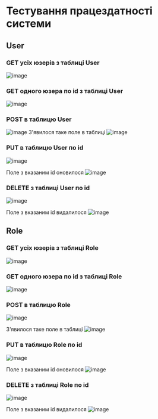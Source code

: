 # Тестування працездатності системи

## User

### GET усіх юзерів з таблиці User
![image](https://github.com/user-attachments/assets/a515585b-6efb-444d-a6a3-941c52f49106)

### GET одного юзера по id з таблиці User
![image](https://github.com/user-attachments/assets/8a7cfd25-b398-4d7e-b982-419994dab3a7)

### POST в таблицю User
![image](https://github.com/user-attachments/assets/3b0332d9-2b44-42ff-ac9c-ef6016e1e859)
З'явилося таке поле в таблиці
![image](https://github.com/user-attachments/assets/ad3b8fb1-7477-4185-a917-6271ff162725)

### PUT в таблицю User по id
![image](https://github.com/user-attachments/assets/e4288658-e306-41a3-94c3-06e37755cbf9)

Поле з вказаним id оновилося
![image](https://github.com/user-attachments/assets/4ae27ab4-2be8-4fca-9006-c0b97ce080e8)

### DELETE з таблиці User по id
![image](https://github.com/user-attachments/assets/c76c9e12-5167-42e7-8bc1-86a819a97509)

Поле з вказаним id видалилося
![image](https://github.com/user-attachments/assets/d413e534-ebbf-4bbd-9899-2096d826f5f3)

## Role

### GET усіх юзерів з таблиці Role
![image](https://github.com/user-attachments/assets/87017783-44a8-4a69-9899-c549e745757a)

### GET одного юзера по id з таблиці Role
![image](https://github.com/user-attachments/assets/badfd046-ad9c-41bb-90d0-20e729427134)

### POST в таблицю Role
![image](https://github.com/user-attachments/assets/54da377c-96bd-47db-88ff-84acfcd19658)

З'явилося таке поле в таблиці
![image](https://github.com/user-attachments/assets/beaa30a5-38ee-4316-8248-55013b714a7c)

### PUT в таблицю Role по id
![image](https://github.com/user-attachments/assets/fe2ebb35-0f15-4945-8870-df25431f2017)

Поле з вказаним id оновилося
![image](https://github.com/user-attachments/assets/c83b4ec2-9b82-44ff-9811-74ec4b927603)

### DELETE з таблиці Role по id
![image](https://github.com/user-attachments/assets/240ff695-19b4-4248-84c1-10531f1a9a70)

Поле з вказаним id видалилося
![image](https://github.com/user-attachments/assets/c146d736-6ded-4b39-b89a-2c2b2a1870b1)
